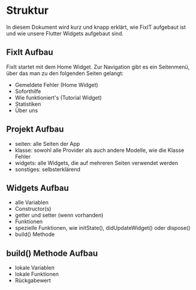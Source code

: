 # Struktur
In diesem Dokument wird kurz und knapp erklärt, wie FixIT aufgebaut ist und wie unsere Flutter Widgets aufgebaut sind.

## FixIt Aufbau
FixIt startet mit dem Home Widget. Zur Navigation gibt es ein Seitenmenü, über das man zu den folgenden Seiten gelangt:
- Gemeldete Fehler (Home Widget)
- Soforthilfe
- Wie funktioniert's (Tutorial Widget)
- Statistiken
- Über uns

## Projekt Aufbau
- seiten: alle Seiten der App
- klasse: sowohl alle Provider als auch andere Modelle, wie die Klasse Fehler
- widgets: alle Widgets, die auf mehreren Seiten verwendet werden
- sonstiges: selbsterklärend

## Widgets Aufbau
- alle Variablen
- Constructor(s)
- getter und setter (wenn vorhanden)
- Funktionen
- spezielle Funktionen, wie initState(), didUpdateWidget() oder dispose()
- build() Methode

## build() Methode Aufbau
- lokale Variablen
- lokale Funktionen
- Rückgabewert

